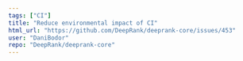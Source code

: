 ```yaml
---
tags: ["CI"]
title: "Reduce environmental impact of CI"
html_url: "https://github.com/DeepRank/deeprank-core/issues/453"
user: "DaniBodor"
repo: "DeepRank/deeprank-core"
---
```


